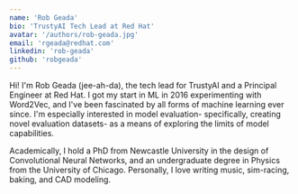 ```yaml
---
name: 'Rob Geada'
bio: 'TrustyAI Tech Lead at Red Hat'
avatar: '/authors/rob-geada.jpg'
email: 'rgeada@redhat.com'
linkedin: 'rob-geada'
github: 'robgeada'
---
```


Hi! I'm Rob Geada (jee-ah-da), the tech lead for TrustyAI and a Principal Engineer at Red Hat. I got
my start in ML in 2016 experimenting with Word2Vec, and I've been fascinated by all forms
of machine learning ever since. I'm especially interested in model evaluation- specifically, creating novel evaluation datasets-
as a means of exploring the limits of model capabilities. 

Academically, I hold a PhD from Newcastle University in the design of Convolutional Neural Networks, and an 
undergraduate degree in Physics from the University of Chicago. Personally, I love writing music,
sim-racing, baking, and CAD modeling. 



